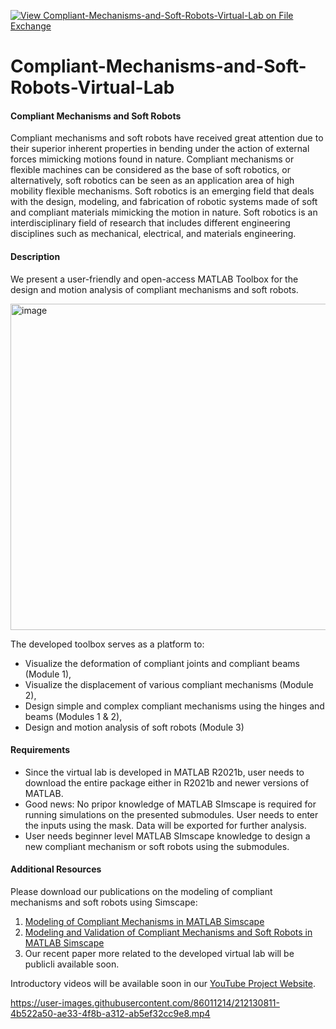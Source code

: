 [![View Compliant-Mechanisms-and-Soft-Robots-Virtual-Lab on File Exchange](https://www.mathworks.com/matlabcentral/images/matlab-file-exchange.svg)](https://www.mathworks.com/matlabcentral/fileexchange/123170-compliant-mechanisms-and-soft-robots-virtual-lab)
# Compliant-Mechanisms-and-Soft-Robots-Virtual-Lab
#### Compliant Mechanisms and Soft Robots
Compliant mechanisms and soft robots have received great attention due to their superior inherent properties in bending under the action of external forces mimicking motions found in nature. Compliant mechanisms or flexible machines can be considered as the base of soft robotics, or alternatively, soft robotics can be seen as an application area of high mobility flexible mechanisms. Soft robotics is an emerging field that deals with the design, modeling, and fabrication of robotic systems made of soft and compliant materials mimicking the motion in nature. Soft robotics is an interdisciplinary field of research that includes different engineering disciplines such as mechanical, electrical, and materials engineering. 

#### Description
We present a user-friendly and open-access MATLAB Toolbox for the design and motion analysis of compliant mechanisms and soft robots.
<p>
<img width="522" alt="image" src="https://user-images.githubusercontent.com/86011214/212122432-d9874127-eff9-4aae-b1fb-907a2bfa3013.png">

The developed toolbox serves as a platform to: 
- Visualize the deformation of compliant joints and compliant beams (Module 1), 
- Visualize the displacement of various compliant mechanisms (Module 2),
- Design simple and complex compliant mechanisms using the hinges and beams (Modules 1 & 2), 
- Design and motion analysis of soft robots (Module 3)

#### Requirements
- Since the virtual lab is developed in MATLAB R2021b, user needs to download the entire package either in R2021b and newer versions of MATLAB.
- Good news: No pripor knowledge of MATLAB SImscape is required for running simulations on the presented submodules. User needs to enter the inputs using the mask. Data will be exported for further analysis.
- User needs beginner level MATLAB SImscape knowledge to design a new compliant mechanism or soft robots using the submodules.

#### Additional Resources
Please download our publications on the modeling of compliant mechanisms and soft robots using Simscape:
1. [Modeling of Compliant Mechanisms in MATLAB Simscape](https://asmedigitalcollection.asme.org/IMECE/proceedings-abstract/IMECE2020/V07BT07A020/1099281)
2. [Modeling and Validation of Compliant Mechanisms and Soft Robots in MATLAB Simscape](https://asmedigitalcollection.asme.org/IDETC-CIE/proceedings-abstract/IDETC-CIE2022/V007T07A008/1150649)
3. Our recent paper more related to the developed virtual lab will be publicli available soon.

Introductory videos will be available soon in our [YouTube Project Website](https://www.youtube.com/@aysetekes-virtuallabforeng6419/videos).


https://user-images.githubusercontent.com/86011214/212130811-4b522a50-ae33-4f8b-a312-ab5ef32cc9e8.mp4



